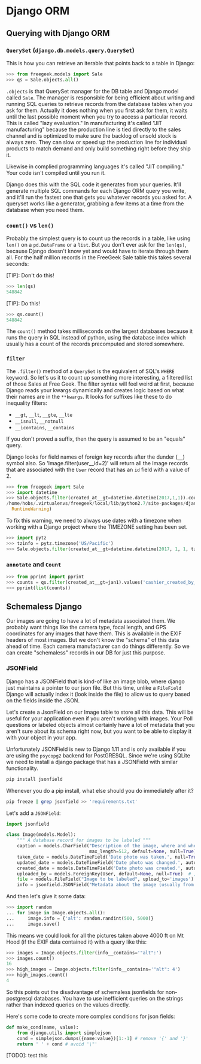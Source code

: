 # Django ORM

## Querying with Django ORM

### `QuerySet` (`django.db.models.query.QuerySet`)

This is how you can retrieve an iterable that points back to a table in Django:

```python
>>> from freegeek.models import Sale
>>> qs = Sale.objects.all()
```

`.objects` is that QuerySet manager for the DB table and Django model called `Sale`.
The manager is responsible for being efficient about writing and running SQL queries to retrieve records from the database tables when you ask for them.
Actually it does nothing when you first ask for them, it waits until the last possible moment when you try to access a particular record.
This is called "lazy evaluation."
In manufacturing it's called "JIT manufacturing" because the production line is tied directly to the sales channel and is optimized to make sure the backlog of unsold stock is always zero.
They can slow or speed up the production line for individual products to match demand and only build something right before they ship it.

Likewise in complied programming languages it's called "JIT compiling."
Your code isn't compiled until you run it.

Django does this with the SQL code it generates from your queries.
It'll generate multiple SQL commands for each Django ORM query you write, and it'll run the fastest one that gets you whatever records you asked for.
A queryset works like a generator, grabbing a few items at a time from the database when you need them.

### `count()` vs `len()`

Probably the simplest query is to count up the records in a table, like using `len()` on a `pd.DataFrame` or a `list`.
But you don't ever ask for the `len(qs)`, because Django doesn't know yet and would have to iterate through them all.
For the half million records in the FreeGeek Sale table this takes several seconds:

[TIP]: Don't do this!

```python
>>> len(qs)
548842
```

[TIP]: Do this!

```python
>>> qs.count()
548842
```

The `count()` method takes milliseconds on the largest databases because it runs the query in SQL instead of python, using the database index which usually has a count of the records precomputed and stored somewhere.

### `filter`

The `.filter()` method of a `QuerySet` is the equivalent of SQL's `WHERE` keyword.
So let's us it to count up something more interesting, a filtered list of those Sales at Free Geek.
The filter syntax will feel weird at first, because Django reads your kwargs dynamically and creates logic based on what their names are in the `**kwargs`. It looks for suffixes like these to do inequality filters:

- `__gt`, `__lt`, `__gte`, `__lte`
- `__isnull`, `__notnull`
- `__icontains`, `__contains`

If you don't proved a suffix, then the query is assumed to be an "equals" query. 

Django looks for field names of foreign key records after the dunder (`__`) symbol also.
So 'Image.filter(user__id=2)' will return all the Image records that are associated with the `User` record that has an `id` field with a value of 2.


```python
>>> from freegeek import Sale
>>> import datetime
>>> Sale.objects.filter(created_at__gt=datetime.datetime(2017,1,1)).count()
/home/hobs/.virtualenvs/freegeek/local/lib/python2.7/site-packages/django/db/models/fields/__init__.py:1474: RuntimeWarning: DateTimeField Sale.created_at received a naive datetime (2017-01-01 00:00:00) while time zone support is active.
  RuntimeWarning)
```

To fix this warning, we need to always use dates with a timezone when working with a Django project where the TIMEZONE setting has been set.


```python
>>> import pytz
>>> tzinfo = pytz.timezone('US/Pacific')
>>> Sale.objects.filter(created_at__gt=datetime.datetime(2017, 1, 1, tzinfo=tzinfo).count()

```

### `annotate` and `Count`

```python
>>> from pprint import pprint
>>> counts = qs.filter(created_at__gt=jan1).values('cashier_created_by_id').annotate(count=Count('cashier_created_by_id'))
>>> pprint(list(counts))
```

## Schemaless Django

Our images are going to have a lot of metadata associated them.
We probably want things like the camera type, focal length, and GPS coordinates for any images that have them.
This is available in the EXIF headers of most images.
But we don't know the "schema" of this data ahead of time.
Each camera manufacturer can do things differently.
So we can create "schemaless" records in our DB for just this purpose.

### JSONField

Django has a JSONField that is kind-of like an image blob, where django just maintains a pointer to our json file.
But this time, unlike a `FileField` Django will actually index it (look inside the file) to allow us to query based on the fields inside the JSON.

Let's create a JsonField on our Image table to store all this data.
This will be useful for your application even if you aren't working with images.
Your Poll questions or labeled objects almost certainly have a lot of metadata that you aren't sure about its schema right now, but you want to be able to display it with your object in your app.

Unfortunately JSONField is new to Django 1.11 and is only available if you are using the `psycopg2` backend for PostGRESQL.
Since we're using SQLite we need to install a django package that has a JSONField with similar functionality.

```bash
pip install jsonfield
```

Whenever you do a pip install, what else should you do immediately after it?

```bash
pip freeze | grep jsonfield >> 'requirements.txt'
```

Let's add a `JSONField`:

```python
import jsonfield

class Image(models.Model):
    """ A database record for images to be labeled """
    caption = models.CharField("Description of the image, where and when it was taken",
                               max_length=512, default=None, null=True)  # , required=False)
    taken_date = models.DateTimeField('Date photo was taken.', null=True, default=None)
    updated_date = models.DateTimeField('Date photo was changed.', auto_now=True)
    created_date = models.DateTimeField('Date photo was created.', auto_now_add=True)
    uploaded_by = models.ForeignKey(User, default=None, null=True)  # , required=False)
    file = models.FileField("Image to be labeled", upload_to='images')
    info = jsonfield.JSONField("Metadata about the image (usually from the EXIF header)", null=True)
```

And then let's give it some data:

```python
>>> import random
... for image in Image.objects.all():
...     image.info = {'alt': random.randint(500, 5000)}
...     image.save()
```

This means we could look for all the pictures taken above 4000 ft on Mt Hood (if the EXIF data contained it) with a query like this:

```python
>>> images = Image.objects.filter(info__contains='"alt":')
>>> images.count()
16
>>> high_images = Image.objects.filter(info__contains='"alt": 4')
>>> high_images.count()
4
```

So this points out the disadvantage of schemaless jsonfields for non-postgresql databases.
You have to use inefficient queries on the strings rather than indexed queries on the values directly.

Here's some code to create more complex conditions for json fields:

```python
def make_cond(name, value):
    from django.utils import simplejson 
    cond = simplejson.dumps({name:value})[1:-1] # remove '{' and '}'
    return ' ' + cond # avoid '\"'
```

[TODO]: test this


